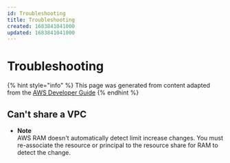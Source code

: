 ```yaml
---
id: Troubleshooting
title: Troubleshooting
created: 1683841041000
updated: 1683841041000
---
```

# Troubleshooting

{% hint style="info" %}
This page was generated from content adapted from the [AWS Developer Guide](https://github.com/awsdocs/aws-resource-access-manager-user-guide.git)
{% endhint %}

## Can't share a VPC

- **Note**  
AWS RAM doesn't automatically detect limit increase changes\. You must re\-associate the resource or principal to the resource share for RAM to detect the change\.

